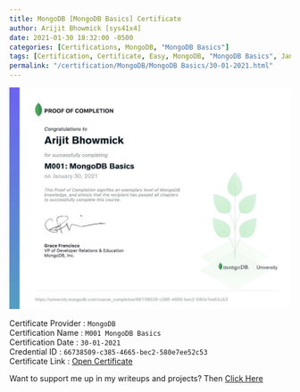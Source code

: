 ```yaml
---
title: MongoDB [MongoDB Basics] Certificate
author: Arijit Bhowmick [sys41x4]
date: 2021-01-30 18:32:00 -0500
categories: [Certifications, MongoDB, "MongoDB Basics"]
tags: [Certification, Certificate, Easy, MongoDB, "MongoDB Basics", January, "2021"]
permalink: "/certification/MongoDB/MongoDB Basics/30-01-2021.html"
---
```


[![MongoDB_for_SQL_Pros](/assets/certifications/MongoDB/M001-MongoDB-basics/30-01-2021/M001_proof_of_completion_66738509-c385-4665-bec2-580e7ee52c53.png)](https://raw.githubusercontent.com/Arijit-Bhowmick/My_Certifications/main/MongoDB/M001_proof_of_completion_66738509-c385-4665-bec2-580e7ee52c53.png)

Certificate Provider : `MongoDB`<br>
Certification Name : `M001 MongoDB Basics`<br>
Certification Date : `30-01-2021`<br>
Credential ID : `66738509-c385-4665-bec2-580e7ee52c53`<br>
Certificate Link : <a href="https://university.mongodb.com/course_completion/66738509-c385-4665-bec2-580e7ee52c53?utm_source=copy&utm_medium=social&utm_campaign=sys41x4.github.io" target="_blank">Open Certificate</a><br>


Want to support me up in my writeups and projects? Then <a href="/recognition/support/sys41x4">Click Here</a>
